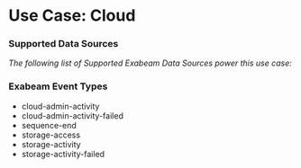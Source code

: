 Use Case: Cloud
===============

### Supported Data Sources

_The following list of Supported Exabeam Data Sources power this use case:_



### Exabeam Event Types

- cloud-admin-activity
- cloud-admin-activity-failed
- sequence-end
- storage-access
- storage-activity
- storage-activity-failed

